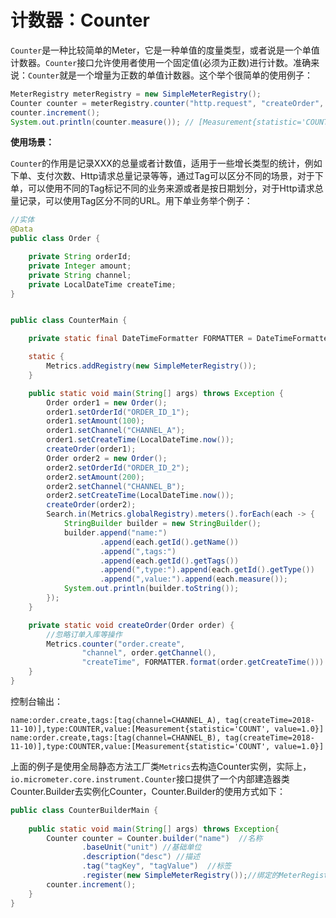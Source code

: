 # 计数器：Counter

 `Counter`是一种比较简单的Meter，它是一种单值的度量类型，或者说是一个单值计数器。`Counter`接口允许使用者使用一个固定值\(必须为正数\)进行计数。准确来说：`Counter`就是一个增量为正数的单值计数器。这个举个很简单的使用例子：

```java
MeterRegistry meterRegistry = new SimpleMeterRegistry();
Counter counter = meterRegistry.counter("http.request", "createOrder", "/order/create");
counter.increment();
System.out.println(counter.measure()); // [Measurement{statistic='COUNT', value=1.0}]

```

**使用场景：**

`Counter`的作用是记录XXX的总量或者计数值，适用于一些增长类型的统计，例如下单、支付次数、Http请求总量记录等等，通过Tag可以区分不同的场景，对于下单，可以使用不同的Tag标记不同的业务来源或者是按日期划分，对于Http请求总量记录，可以使用Tag区分不同的URL。用下单业务举个例子：

```java
//实体
@Data
public class Order {

	private String orderId;
	private Integer amount;
	private String channel;
	private LocalDateTime createTime;
}


public class CounterMain {

	private static final DateTimeFormatter FORMATTER = DateTimeFormatter.ofPattern("yyyy-MM-dd");

	static {
		Metrics.addRegistry(new SimpleMeterRegistry());
	}

	public static void main(String[] args) throws Exception {
		Order order1 = new Order();
		order1.setOrderId("ORDER_ID_1");
		order1.setAmount(100);
		order1.setChannel("CHANNEL_A");
		order1.setCreateTime(LocalDateTime.now());
		createOrder(order1);
		Order order2 = new Order();
		order2.setOrderId("ORDER_ID_2");
		order2.setAmount(200);
		order2.setChannel("CHANNEL_B");
		order2.setCreateTime(LocalDateTime.now());
		createOrder(order2);
		Search.in(Metrics.globalRegistry).meters().forEach(each -> {
			StringBuilder builder = new StringBuilder();
			builder.append("name:")
					.append(each.getId().getName())
					.append(",tags:")
					.append(each.getId().getTags())
					.append(",type:").append(each.getId().getType())
					.append(",value:").append(each.measure());
			System.out.println(builder.toString());
		});
	}

	private static void createOrder(Order order) {
		//忽略订单入库等操作
		Metrics.counter("order.create",
				"channel", order.getChannel(),
				"createTime", FORMATTER.format(order.getCreateTime())).increment();
	}
}
```

控制台输出：

```text
name:order.create,tags:[tag(channel=CHANNEL_A), tag(createTime=2018-11-10)],type:COUNTER,value:[Measurement{statistic='COUNT', value=1.0}]
name:order.create,tags:[tag(channel=CHANNEL_B), tag(createTime=2018-11-10)],type:COUNTER,value:[Measurement{statistic='COUNT', value=1.0}]
```

上面的例子是使用全局静态方法工厂类`Metrics`去构造Counter实例，实际上，`io.micrometer.core.instrument.Counter`接口提供了一个内部建造器类Counter.Builder去实例化Counter，Counter.Builder的使用方式如下：

```java
public class CounterBuilderMain {
	
	public static void main(String[] args) throws Exception{
		Counter counter = Counter.builder("name")  //名称
				.baseUnit("unit") //基础单位
				.description("desc") //描述
				.tag("tagKey", "tagValue")  //标签
				.register(new SimpleMeterRegistry());//绑定的MeterRegistry
		counter.increment();
	}
}
```

